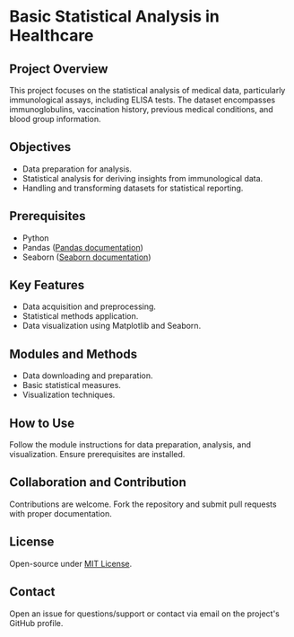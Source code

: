 

# Basic Statistical Analysis in Healthcare

## Project Overview
This project focuses on the statistical analysis of medical data, particularly immunological assays, including ELISA tests. The dataset encompasses immunoglobulins, vaccination history, previous medical conditions, and blood group information.

## Objectives
- Data preparation for analysis.
- Statistical analysis for deriving insights from immunological data.
- Handling and transforming datasets for statistical reporting.

## Prerequisites
- Python
- Pandas ([Pandas documentation](https://pandas.pydata.org))
- Seaborn ([Seaborn documentation](https://seaborn.pydata.org))

## Key Features
- Data acquisition and preprocessing.
- Statistical methods application.
- Data visualization using Matplotlib and Seaborn.

## Modules and Methods
- Data downloading and preparation.
- Basic statistical measures.
- Visualization techniques.

## How to Use
Follow the module instructions for data preparation, analysis, and visualization. Ensure prerequisites are installed.

## Collaboration and Contribution
Contributions are welcome. Fork the repository and submit pull requests with proper documentation.

## License
Open-source under [MIT License](https://opensource.org/licenses/MIT).

## Contact
Open an issue for questions/support or contact via email on the project's GitHub profile.


